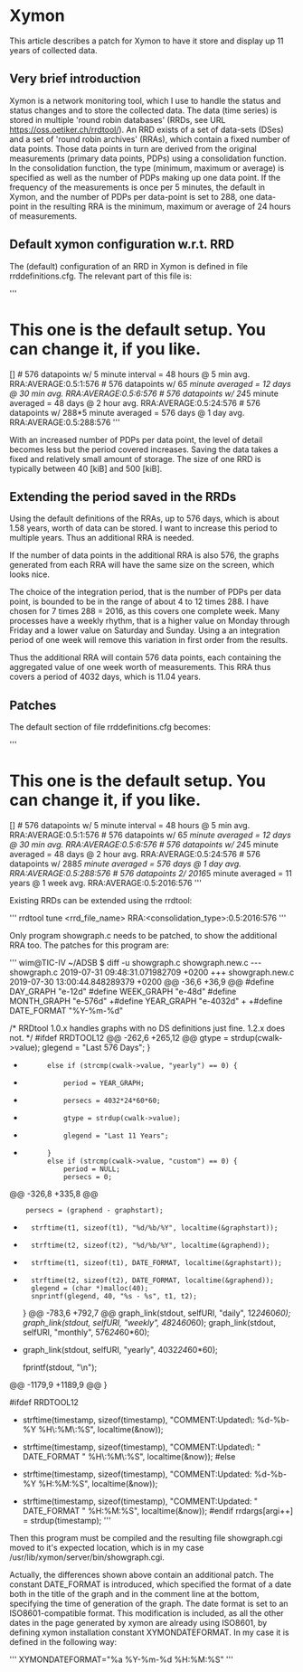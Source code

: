 # Xymon

This article describes a patch for Xymon to have it store and display up 11
years of collected data.


## Very brief introduction

Xymon is a network monitoring tool, which I use to handle the status and status
changes and to store the collected data. The data (time series) is stored in
multiple 'round robin databases' (RRDs, see URL https://oss.oetiker.ch/rrdtool/).
An RRD exists of a set of data-sets (DSes) and a set of 'round robin archives'
(RRAs), which contain a fixed number of data points. Those data points in turn
are derived from the original measurements (primary data points, PDPs) using a
consolidation function. In the consolidation function, the type (minimum,
maximum or average) is specified as well as the number of PDPs making up one
data point. If the frequency of the measurements is once per 5 minutes, the
default in Xymon, and the number of PDPs per data-point is set to 288, one
data-point in the resulting RRA is the minimum, maximum or average of 24 hours
of measurements.


## Default xymon configuration w.r.t. RRD

The (default) configuration of an RRD in Xymon is defined in file
rrddefinitions.cfg. The relevant part of this file is:

'''
  # This one is the default setup. You can change it, if you like.
  []
        # 576 datapoints w/ 5 minute interval = 48 hours @ 5 min avg.
        RRA:AVERAGE:0.5:1:576
        # 576 datapoints w/ 6*5 minute averaged = 12 days @ 30 min avg.
        RRA:AVERAGE:0.5:6:576
        # 576 datapoints w/ 24*5 minute averaged = 48 days @ 2 hour avg.
        RRA:AVERAGE:0.5:24:576
        # 576 datapoints w/ 288*5 minute averaged = 576 days @ 1 day avg.
        RRA:AVERAGE:0.5:288:576
'''

With an increased number of PDPs per data point, the level of detail becomes
less but the period covered increases. Saving the data takes a fixed and
relatively small amount of storage. The size of one RRD is typically between 40
[kiB] and 500 [kiB].


## Extending the period saved in the RRDs

Using the default definitions of the RRAs, up to 576 days, which is about
1.58 years, worth of data can be stored. I want to increase this period to
multiple years. Thus an additional RRA is needed.

If the number of data points in the additional RRA is also 576, the graphs
generated from each RRA will have the same size on the screen, which looks nice.

The choice of the integration period, that is the number of PDPs per data point,
is bounded to be in the range of about 4 to 12 times 288. I have chosen for 7
times 288 = 2016, as this covers one complete week. Many processes have a weekly
rhythm, that is a higher value on Monday through Friday and a lower value on
Saturday and Sunday. Using a an integration period of one week will remove this
variation in first order from the results.

Thus the additional RRA will contain 576 data points, each containing the
aggregated value of one week worth of measurements. This RRA thus covers a
period of 4032 days, which is 11.04 years.


## Patches

The default section of file rrddefinitions.cfg becomes:

'''
  # This one is the default setup. You can change it, if you like.
  []
        # 576 datapoints w/ 5 minute interval = 48 hours @ 5 min avg.
        RRA:AVERAGE:0.5:1:576
        # 576 datapoints w/ 6*5 minute averaged = 12 days @ 30 min avg.
        RRA:AVERAGE:0.5:6:576
        # 576 datapoints w/ 24*5 minute averaged = 48 days @ 2 hour avg.
        RRA:AVERAGE:0.5:24:576
        # 576 datapoints w/ 288*5 minute averaged = 576 days @ 1 day avg.
        RRA:AVERAGE:0.5:288:576
        # 576 datapoints 2/ 2016*5 minute averaged = 11 years @ 1 week avg.
        RRA:AVERAGE:0.5:2016:576
'''

Existing RRDs can be extended using the rrdtool:

'''
rrdtool tune <rrd_file_name> RRA:<consolidation_type>:0.5:2016:576
'''

Only program showgraph.c needs to be patched, to show the additional RRA too.
The patches for this program are:

'''
wim@TIC-IV ~/ADSB $ diff -u showgraph.c showgraph.new.c 
--- showgraph.c	2019-07-31 09:48:31.071982709 +0200
+++ showgraph.new.c	2019-07-30 13:00:44.848289379 +0200
@@ -36,6 +36,9 @@
 #define DAY_GRAPH   "e-12d"
 #define WEEK_GRAPH  "e-48d"
 #define MONTH_GRAPH "e-576d"
+#define YEAR_GRAPH  "e-4032d"
+
+#define DATE_FORMAT "%Y-%m-%d"
 
 /* RRDtool 1.0.x handles graphs with no DS definitions just fine. 1.2.x does not. */
 #ifdef RRDTOOL12
@@ -262,6 +265,12 @@
 				gtype = strdup(cwalk->value);
 				glegend = "Last 576 Days";
 			}
+			else if (strcmp(cwalk->value, "yearly") == 0) {
+				period = YEAR_GRAPH;
+				persecs = 4032*24*60*60;
+				gtype = strdup(cwalk->value);
+				glegend = "Last 11 Years";
+			}
 			else if (strcmp(cwalk->value, "custom") == 0) {
 				period = NULL;
 				persecs = 0;
@@ -326,8 +335,8 @@
 
 		persecs = (graphend - graphstart);
 
-		strftime(t1, sizeof(t1), "%d/%b/%Y", localtime(&graphstart));
-		strftime(t2, sizeof(t2), "%d/%b/%Y", localtime(&graphend));
+		strftime(t1, sizeof(t1), DATE_FORMAT, localtime(&graphstart));
+		strftime(t2, sizeof(t2), DATE_FORMAT, localtime(&graphend));
 		glegend = (char *)malloc(40);
 		snprintf(glegend, 40, "%s - %s", t1, t2);
 	}
@@ -783,6 +792,7 @@
 	graph_link(stdout, selfURI, "daily",    12*24*60*60);
 	graph_link(stdout, selfURI, "weekly",   48*24*60*60);
 	graph_link(stdout, selfURI, "monthly", 576*24*60*60);
+	graph_link(stdout, selfURI, "yearly", 4032*24*60*60);
 
 	fprintf(stdout, "</table>\n");
 
@@ -1179,9 +1189,9 @@
 	}
 
 #ifdef RRDTOOL12
-	strftime(timestamp, sizeof(timestamp), "COMMENT:Updated\\: %d-%b-%Y %H\\:%M\\:%S", localtime(&now));
+	strftime(timestamp, sizeof(timestamp), "COMMENT:Updated\\: " DATE_FORMAT " %H\\:%M\\:%S", localtime(&now));
 #else
-	strftime(timestamp, sizeof(timestamp), "COMMENT:Updated: %d-%b-%Y %H:%M:%S", localtime(&now));
+	strftime(timestamp, sizeof(timestamp), "COMMENT:Updated: " DATE_FORMAT " %H:%M:%S", localtime(&now));
 #endif
 	rrdargs[argi++] = strdup(timestamp);
 '''
 
Then this program must be compiled and the resulting file showgraph.cgi moved to
it's expected location, which is in my case /usr/lib/xymon/server/bin/showgraph.cgi.
 
Actually, the differences shown above contain an additional patch. The constant
DATE_FORMAT is introduced, which specified the format of a date both in the
title of the graph and in the comment line at the bottom, specifying the time of
generation of the graph. The date format is set to an ISO8601-compatible format.
This modification is included, as all the other dates in the page generated by
xymon are already using ISO8601, by defining xymon installation constant
XYMONDATEFORMAT. In my case it is defined in the following way:
 
'''
XYMONDATEFORMAT="%a %Y-%m-%d %H:%M:%S"
'''
